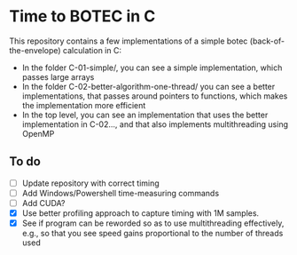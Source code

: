 # Time to BOTEC in C

This repository contains a few implementations of a simple botec (back-of-the-envelope) calculation in C:

- In the folder C-01-simple/, you can see a simple implementation, which passes large arrays
- In the folder C-02-better-algorithm-one-thread/ you can see a better implementations, that passes around pointers to functions, which makes the implementation more efficient
- In the top level, you can see an implementation that uses the better implementation in C-02..., and that also implements multithreading using OpenMP

## To do

- [ ] Update repository with correct timing
- [ ] Add Windows/Powershell time-measuring commands
- [ ] Add CUDA?
- [x] Use better profiling approach to capture timing with 1M samples.
- [x] See if program can be reworded so as to use multithreading effectively, e.g., so that you see speed gains proportional to the number of threads used
